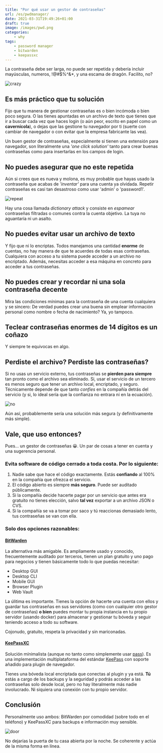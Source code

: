 ```yaml
---
title: "Por qué usar un gestor de contraseñas"
url: /es/pwdmanager/
date: 2021-03-31T19:49:26+01:00
draft: true
image: /images/pwd.png
categories:
    - why
tags:
    - password manager
    - bitwarden
    - keepassxc
---
```


La contraseña debe ser larga, no puede ser repetida y debería incluir mayúsculas, numeros, !@#$%^&\*, y una escama de dragón.
Facilito, no?

<!--more-->

![crazy](../../../images/crazy.gif)

## Es más práctico que tu solución

Fijo que tu manera de gestionar contraseñas es o bien incómoda o bien poco segura. O las tienes apuntadas en un archivo de texto que tienes que ir a buscar cada vez que haces login (o aún peor, escrito en papel como un **cavernícola**), o dejas que las gestione tu navegador por ti (suerte con cambiar de navegador o con evitar que la empresa fabricante las vea).

Un buen gestor de contraseñas, especialmente si tienen una extensión para navegador, son literalmente una _'one click solution'_ tanto para crear buenas contraseñas como para insertarlas en los campos de login.

## No puedes asegurar que no este repetida

Aún si crees que es nueva y molona, es muy probable que hayas usado la contraseña que acabas de _'inventar'_ para una cuenta ya olvidada. Repetir contraseñas es casi tan desastroso como usar 'admin' o 'password1'.

![repeat](../../../images/repeat.gif)

Hay una cosa llamada _dictionary attack_ y consiste en _espamear_ contraseñas filtradas o comunes contra la cuenta objetivo. La tuya no aguantaría ni un asalto.

## No puedes evitar usar un archivo de texto

Y fijo que ni lo encriptas. Todos manejamos una cantidad **enorme** de cuentas, no hay manera de que te acuerdes de todas esas contraseñas. Cualquiera con acceso a tu sistema puede acceder a un archivo no encriptado. Además, necesitas acceder a esa máquina en concreto para acceder a tus contraseñas.

## No puedes crear y recordar ni una sola contraseña decente

Mira las condiciones mínimas para la contraseña de una cuenta cualquiera y se sincero: De verdad puedes crear una buena sin emplear información personal como nombre o fecha de nacimiento? Ya, yo tampoco.

## Teclear contraseñas enormes de 14 dígitos es un coñazo

Y siempre te equivocas en algo.

## Perdiste el archivo? Perdiste las contraseñas?

Si no usas un servicio externo, tus contraseñas se **pierden para siempre** tan pronto como el archivo sea eliminado.
Si, usar el servicio de un tercero es menos seguro que tener un archivo local, encriptado, y seguro. Técnicamente depende de que tanto _confíes_ en la compañía detrás del servicio (y si, lo ideal sería que la confianza no entrara ni en la ecuación).

![no](../../../images/no.gif)

Aún así, probablemente sería una solución más segura (y definitivamente más simple).

## Vale, que uso entonces?

Pues... un gestor de contraseñas 😀. Un par de cosas a tener en cuenta y una sugerencia personal.

### Evita software de código cerrado a toda costa. Por lo siguiente:

1. Nadie sabe que hace el código exactamente. Estás **confiando** al 100% en la compañía que ofrezca el servicio.
2. El código abierto es siempre **más seguro**. Puede ser auditado públicamente.
3. Si la compañía decide hacerte pagar por un servicio que antes era gratuito no tienes elección, salvo **tal vez** exportar a un archivo JSON o CVS.
4. Si la compañía se va a tomar por saco y tú reaccionas demasiado lento, tus contraseñas se van con ella.

### Solo dos opciones razonables:

#### [BitWarden](https://bitwarden.com/)

La alternativa más amigable.
Es ampliamente usado y conocido, frecuentemente auditado por terceros, tienen un plan gratuito y uno pago para negocios y tienen básicamente todo lo que puedas necesitar:

-   Desktop GUI
-   Desktop CLI
-   Mobile GUI
-   Browser Plugin
-   Web Vault

La úlitima es importante.
Tienes la opción de hacerte una cuenta con ellos y guardar tus contraseñas en sus servidores (como con cualquier otro gestor de contraseñas) **o bien** puedes montar tu propia instancia en tu propio servidor (usando docker) para almacenar y gestionar tu bóveda y seguir teniendo acceso a todo su software.

Cojonudo, gratuito, respeta la privacidad y sin mariconadas.

#### [KeePassXC](https://keepassxc.org/)

Solución mínimalista (aunque no tanto como simplemente usar [pass](https://www.passwordstore.org/)). Es una implementación multiplataforma del estándar [KeePass](https://wiki.archlinux.org/index.php/KeePass) con soporte añadido para plugin de navegador.

Tienes una bóveda local encriptada que conectas al plugin y ya está.
**Tú** estás a cargo de los backups y la seguridad y podrás acceder a las contraseñas solo desde local, pero no hay literalmente más nadie involucrado. Ni siquiera una conexión con tu propio servidor.

## Conclusión

Personalmente uso ambos: BitWarden por comodidad (sobre todo en el teléfono) y KeePassXC para backups e información muy sensible.

![door](../../../images/door.gif)

No dejarías la puerta de tu casa abierta por la noche. Se coherente y actúa de la misma forma en línea.
